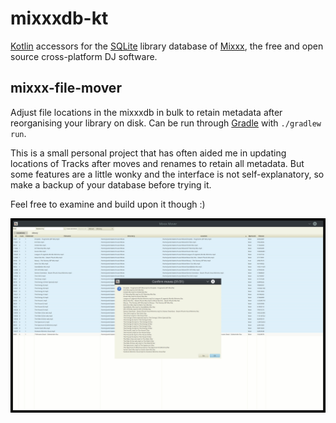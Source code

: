 # mixxxdb-kt

[Kotlin](https://kotlinlang.org) accessors for the [SQLite](https://sqlite.org) library database of [Mixxx](https://mixxx.org),
the free and open source cross-platform DJ software.

## mixxx-file-mover

Adjust file locations in the mixxxdb in bulk to retain metadata after reorganising your library on disk.
Can be run through [Gradle](https://gradle.org) with `./gradlew run`.

This is a small personal project that has often aided me in updating locations of Tracks
after moves and renames to retain all metadata.
But some features are a little wonky and the interface is not self-explanatory,
so make a backup of your database before trying it.

Feel free to examine and build upon it though :)

![Screenshot of automatic rename detection in action](./screenshot-moves.jpg)
